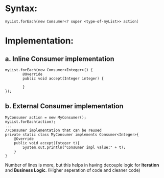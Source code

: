 # Syntax:

`myList.forEach(new Consumer<? super <type-of-myList>> action)`

# Implementation:

## a. Inline Consumer implementation
    
    myList.forEach(new Consumer<Integer>() {
            @Override
            public void accept(Integer integer) {
                
            }
    });

## b. External Consumer implementation

    MyConsumer action = new MyConsumer();
    myList.forEach(action);
    ...
    //Consumer implementation that can be reused
    private static class MyConsumer implements Consumer<Integer>{
        @Override
        public void accept(Integer t){
            System.out.println("Consumer impl value:" + t);
        }
    }
    
Number of lines is more, but this helps in having decouple logic for **Iteration** and **Business Logic**. (Higher seperation of code and cleaner code)

